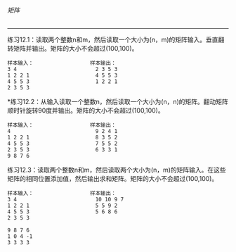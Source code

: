###### 矩阵
---


练习12.1：读取两个整数n和m，然后读取一个大小为(n，m)的矩阵输入。垂直翻转矩阵并输出。矩阵的大小不会超过(100,100)。

```
样本输入：                  样本输出：
3 4                         2 3 5 3
1 2 2 1                     4 5 5 3 
4 5 5 3                     1 2 2 1 
2 3 5 3
```


*练习12.2：从输入读取一个整数n，然后读取一个大小为(n，n)的矩阵。翻动矩阵顺时针旋转90度并输出。矩阵的大小不会超过(100,100)。

```
样本输入：                  样本输出：
4                           9 2 4 1
1 2 2 1                     8 3 5 2 
4 5 5 3                     7 5 5 2 
2 3 5 3                     6 3 3 1
9 8 7 6
```


练习12.3：读取两个整数n和m，然后读取两个大小为(n，m)的矩阵输入。在这些矩阵的相同位置添加值，然后输出求和矩阵。矩阵的大小不会超过(100,100)。

```
样本输入：                  样本输出：
3 4                         10 10 9 7
1 2 2 1                     5 5 9 2
4 5 5 3                     5 6 8 6
2 3 5 3                     

9 8 7 6
1 0 4 -1
3 3 3 3
```
